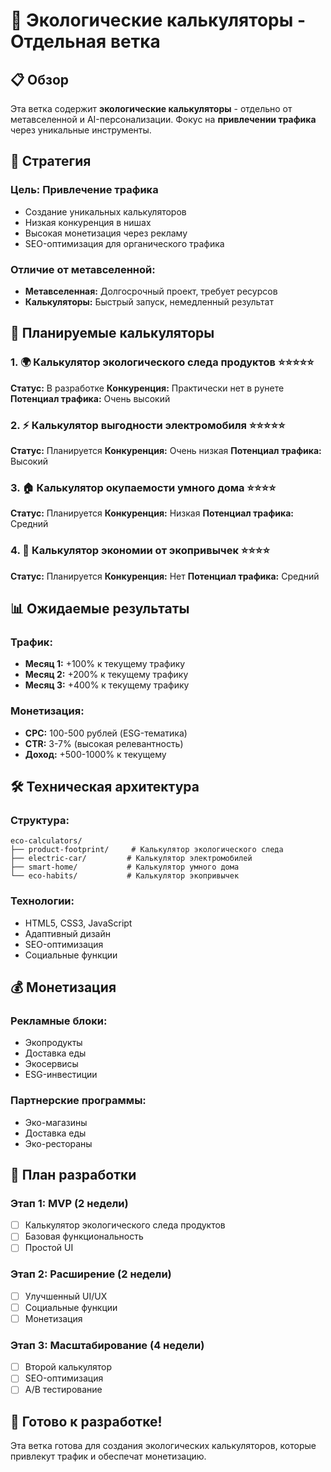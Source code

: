 # 🌱 Экологические калькуляторы - Отдельная ветка

## 📋 Обзор

Эта ветка содержит **экологические калькуляторы** - отдельно от метавселенной и AI-персонализации. Фокус на **привлечении трафика** через уникальные инструменты.

## 🎯 Стратегия

### Цель: Привлечение трафика
- Создание уникальных калькуляторов
- Низкая конкуренция в нишах
- Высокая монетизация через рекламу
- SEO-оптимизация для органического трафика

### Отличие от метавселенной:
- **Метавселенная:** Долгосрочный проект, требует ресурсов
- **Калькуляторы:** Быстрый запуск, немедленный результат

## 🚀 Планируемые калькуляторы

### 1. 🌍 Калькулятор экологического следа продуктов ⭐⭐⭐⭐⭐
**Статус:** В разработке
**Конкуренция:** Практически нет в рунете
**Потенциал трафика:** Очень высокий

### 2. ⚡ Калькулятор выгодности электромобиля ⭐⭐⭐⭐⭐
**Статус:** Планируется
**Конкуренция:** Очень низкая
**Потенциал трафика:** Высокий

### 3. 🏠 Калькулятор окупаемости умного дома ⭐⭐⭐⭐
**Статус:** Планируется
**Конкуренция:** Низкая
**Потенциал трафика:** Средний

### 4. 🌱 Калькулятор экономии от экопривычек ⭐⭐⭐⭐
**Статус:** Планируется
**Конкуренция:** Нет
**Потенциал трафика:** Средний

## 📊 Ожидаемые результаты

### Трафик:
- **Месяц 1:** +100% к текущему трафику
- **Месяц 2:** +200% к текущему трафику
- **Месяц 3:** +400% к текущему трафику

### Монетизация:
- **CPC:** 100-500 рублей (ESG-тематика)
- **CTR:** 3-7% (высокая релевантность)
- **Доход:** +500-1000% к текущему

## 🛠️ Техническая архитектура

### Структура:
```
eco-calculators/
├── product-footprint/     # Калькулятор экологического следа
├── electric-car/         # Калькулятор электромобилей
├── smart-home/           # Калькулятор умного дома
└── eco-habits/           # Калькулятор экопривычек
```

### Технологии:
- HTML5, CSS3, JavaScript
- Адаптивный дизайн
- SEO-оптимизация
- Социальные функции

## 💰 Монетизация

### Рекламные блоки:
- Экопродукты
- Доставка еды
- Экосервисы
- ESG-инвестиции

### Партнерские программы:
- Эко-магазины
- Доставка еды
- Эко-рестораны

## 🎯 План разработки

### Этап 1: MVP (2 недели)
- [ ] Калькулятор экологического следа продуктов
- [ ] Базовая функциональность
- [ ] Простой UI

### Этап 2: Расширение (2 недели)
- [ ] Улучшенный UI/UX
- [ ] Социальные функции
- [ ] Монетизация

### Этап 3: Масштабирование (4 недели)
- [ ] Второй калькулятор
- [ ] SEO-оптимизация
- [ ] A/B тестирование

## 🚀 Готово к разработке!

Эта ветка готова для создания экологических калькуляторов, которые привлекут трафик и обеспечат монетизацию.